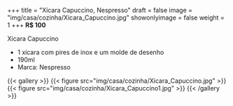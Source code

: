 +++
title = "Xícara Capuccino, Nespresso"
draft = false
image = "img/casa/cozinha/Xicara_Capuccino.jpg"
showonlyimage = false
weight = 1
+++
**R$ 100**
<!--more-->

Xícara Capuccino	

- 1 xícara com pires de inox e um molde de desenho
- 190ml
- Marca: Nespresso


{{< gallery >}}
{{< figure src="img/casa/cozinha/Xicara_Capuccino.jpg" >}}
{{< figure src="img/casa/cozinha/Xicara_Capuccino1.jpg" >}}
{{< /gallery >}}
